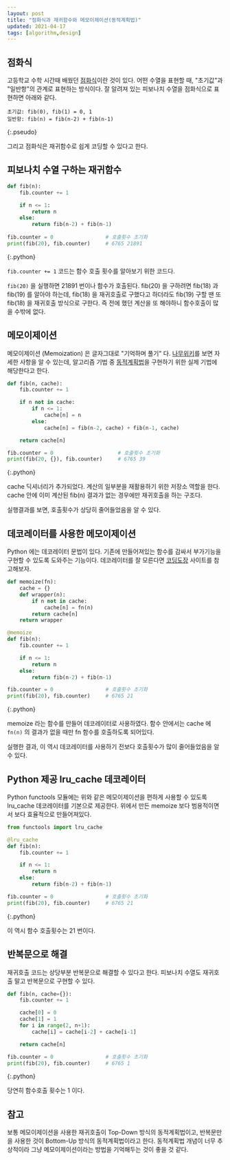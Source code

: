 ```yaml
---
layout: post
title: "점화식과 재귀함수와 메모이제이션(동적계획법)"
updated: 2021-04-17
tags: [algorithm,design]
---
```


## 점화식

고등학교 수학 시간때 배웠던 [점화식](https://namu.wiki/w/%EC%A0%90%ED%99%94%EC%8B%9D)이란 것이 있다. 어떤 수열을 표현할 때, "초기값"과 "일반항"의 관계로 표현하는 방식이다. 잘 알려져 있는 피보나치 수열을 점화식으로 표현하면 아래와 같다.

```plaintext
초기값: fib(0), fib(1) = 0, 1
일반항: fib(n) = fib(n-2) + fib(n-1)
```
{:.pseudo}

그리고 점화식은 재귀함수로 쉽게 코딩할 수 있다고 한다.

## 피보나치 수열 구하는 재귀함수

```py
def fib(n):
    fib.counter += 1

    if n <= 1:
        return n
    else:
        return fib(n-2) + fib(n-1)
        
fib.counter = 0                 # 호출횟수 초기화
print(fib(20), fib.counter)     # 6765 21891
```
{:.python}

`fib.counter += 1` 코드는 함수 호출 횟수를 알아보기 위한 코드다.

`fib(20)` 을 실행하면 21891 번이나 함수가 호출된다. fib(20) 을 구하려면 fib(18) 과 fib(19) 를 알아야 하는데, fib(18) 을 재귀호출로 구했다고 하더라도 fib(19) 구할 땐 또 fib(18) 을 재귀호출 방식으로 구한다. 즉 전에 했던 계산을 또 해야하니 함수호출이 많을 수밖에 없다.

## 메모이제이션

메모이제이션 (Memoization) 은 글자그대로 "기억하며 풀기" 다. [나무위키](https://namu.wiki/w/%EB%A9%94%EB%AA%A8%EC%9D%B4%EC%A0%9C%EC%9D%B4%EC%85%98)를 보면 자세한 사항을 알 수 있는데, 알고리즘 기법 중 [동적계획법](https://namu.wiki/w/%EB%8F%99%EC%A0%81%20%EA%B3%84%ED%9A%8D%EB%B2%95)을 구현하기 위한 실제 기법에 해당한다고 한다.

```py
def fib(n, cache):
    fib.counter += 1

    if n not in cache:
        if n <= 1:
            cache[n] = n
        else:
            cache[n] = fib(n-2, cache) + fib(n-1, cache)

    return cache[n]

fib.counter = 0                     # 호출횟수 초기화
print(fib(20, {}), fib.counter)     # 6765 39
```
{:.python}

cache 딕셔너리가 추가되었다. 계산의 일부분을 재활용하기 위한 저장소 역할을 한다. cache 안에 이미 계산된 fib(n) 결과가 없는 경우에만 재귀호출을 하는 구조다.

실행결과를 보면, 호출횟수가 상당히 줄어들었음을 알 수 있다.

## 데코레이터를 사용한 메모이제이션

Python 에는 데코레이터 문법이 있다. 기존에 만들어져있는 함수를 감싸서 부가기능을 구현할 수 있도록 도와주는 기능이다. 데코레이터를 잘 모른다면 [코딩도장](https://dojang.io/mod/page/view.php?id=2427) 사이트를 참고해보자.

```py
def memoize(fn):
    cache = {}
    def wrapper(n):
        if n not in cache:
            cache[n] = fn(n)
        return cache[n]
    return wrapper

@memoize
def fib(n):
    fib.counter += 1

    if n <= 1:
        return n
    else:
        return fib(n-2) + fib(n-1)

fib.counter = 0                 # 호출횟수 초기화
print(fib(20), fib.counter)     # 6765 21
```
{:.python}

memoize 라는 함수를 만들어 데코레이터로 사용하였다. 함수 안에서는 cache 에 `fn(n)` 의 결과가 없을 때만 fn 함수를 호출하도록 되어있다.

실행한 결과, 이 역시 데코레이터를 사용하기 전보다 호출횟수가 많이 줄어들었음을 알 수 있다. 

## Python 제공 lru_cache 데코레이터

Python functools 모듈에는 위와 같은 메모이제이션을 편하게 사용할 수 있도록 lru_cache 데코레이터를 기본으로 제공한다. 위에서 만든 memoize 보다 범용적이면서 보다 효율적으로 만들어져있다.

```py
from functools import lru_cache

@lru_cache
def fib(n):
    fib.counter += 1

    if n <= 1:
        return n
    else:
        return fib(n-2) + fib(n-1)

fib.counter = 0                 # 호출횟수 초기화
print(fib(20), fib.counter)     # 6765 21
```
{:.python}

이 역시 함수 호출횟수는 21 번이다.

## 반복문으로 해결

재귀호출 코드는 상당부분 반복문으로 해결할 수 있다고 한다. 피보나치 수열도 재귀호출 말고 반복문으로 구현할 수 있다.

```py
def fib(n, cache={}):
    fib.counter += 1

    cache[0] = 0
    cache[1] = 1
    for i in range(2, n+1):
        cache[i] = cache[i-2] + cache[i-1]

    return cache[n]

fib.counter = 0                 # 호출횟수 초기화
print(fib(20), fib.counter)     # 6765 1
```
{:.python}

당연히 함수호출 횟수는 1 이다.

## 참고

보통 메모이제이션을 사용한 재귀호출이 Top-Down 방식의 동적계획법이고, 반복문만을 사용한 것이 Bottom-Up 방식의 동적계획법이라고 한다. 동적계획법 개념이 너무 추상적이라 그냥 메모이제이션이라는 방법을 기억해두는 것이 좋을 것 같다.